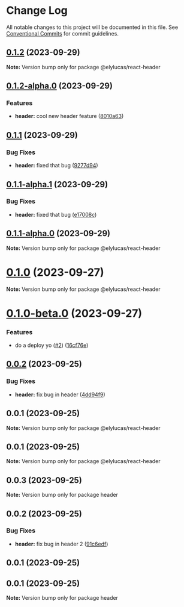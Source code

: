 # Change Log

All notable changes to this project will be documented in this file.
See [Conventional Commits](https://conventionalcommits.org) for commit guidelines.

## [0.1.2](https://github.com/elylucas/lerna-getting-started/compare/@elylucas/react-header@0.1.2-alpha.0...@elylucas/react-header@0.1.2) (2023-09-29)

**Note:** Version bump only for package @elylucas/react-header





## [0.1.2-alpha.0](https://github.com/elylucas/lerna-getting-started/compare/@elylucas/react-header@0.1.1...@elylucas/react-header@0.1.2-alpha.0) (2023-09-29)


### Features

* **header:** cool new header feature ([8010a63](https://github.com/elylucas/lerna-getting-started/commit/8010a636b2725cb46cd663b1ef7a2b25c69727d8))





## [0.1.1](https://github.com/elylucas/lerna-getting-started/compare/@elylucas/react-header@0.1.1-alpha.0...@elylucas/react-header@0.1.1) (2023-09-29)


### Bug Fixes

* **header:** fixed that bug ([9277d94](https://github.com/elylucas/lerna-getting-started/commit/9277d9405e7192381a6a45a74a3c567e1bafac88))





## [0.1.1-alpha.1](https://github.com/elylucas/lerna-getting-started/compare/@elylucas/react-header@0.1.1-alpha.0...@elylucas/react-header@0.1.1-alpha.1) (2023-09-29)


### Bug Fixes

* **header:** fixed that bug ([e17008c](https://github.com/elylucas/lerna-getting-started/commit/e17008c03b52b54a58f143f1cf24cbf915c18dcc))





## [0.1.1-alpha.0](https://github.com/elylucas/lerna-getting-started/compare/@elylucas/react-header@0.1.0-beta.0...@elylucas/react-header@0.1.1-alpha.0) (2023-09-29)

**Note:** Version bump only for package @elylucas/react-header





# [0.1.0](https://github.com/elylucas/lerna-getting-started/compare/@elylucas/react-header@0.1.0-beta.0...@elylucas/react-header@0.1.0) (2023-09-27)

**Note:** Version bump only for package @elylucas/react-header





# [0.1.0-beta.0](https://github.com/elylucas/lerna-getting-started/compare/@elylucas/react-header@0.0.2...@elylucas/react-header@0.1.0-beta.0) (2023-09-27)


### Features

* do a deploy yo ([#2](https://github.com/elylucas/lerna-getting-started/issues/2)) ([16cf76e](https://github.com/elylucas/lerna-getting-started/commit/16cf76ea1d3bd639e47bed4d94131b611115a31a))





## [0.0.2](https://github.com/elylucas/lerna-getting-started/compare/@elylucas/react-header@0.0.1...@elylucas/react-header@0.0.2) (2023-09-25)


### Bug Fixes

* **header:** fix bug in header ([4dd94f9](https://github.com/elylucas/lerna-getting-started/commit/4dd94f91aa6cd15d0f70f2322277e53e514adc46))





## 0.0.1 (2023-09-25)

**Note:** Version bump only for package @elylucas/react-header





## 0.0.1 (2023-09-25)

**Note:** Version bump only for package @elylucas/react-header





## 0.0.3 (2023-09-25)

**Note:** Version bump only for package header





## 0.0.2 (2023-09-25)


### Bug Fixes

* **header:** fix bug in header 2 ([91c6edf](https://github.com/elylucas/lerna-getting-started/commit/91c6edf7596cef5c41378d961db827eaee24a7c3))



## 0.0.1 (2023-09-25)





## 0.0.1 (2023-09-25)

**Note:** Version bump only for package header
